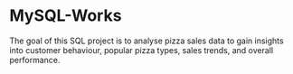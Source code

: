 # MySQL-Works
The goal of this SQL project is to analyse pizza sales data to gain insights into customer behaviour, popular pizza  types, sales trends, and overall performance. 

